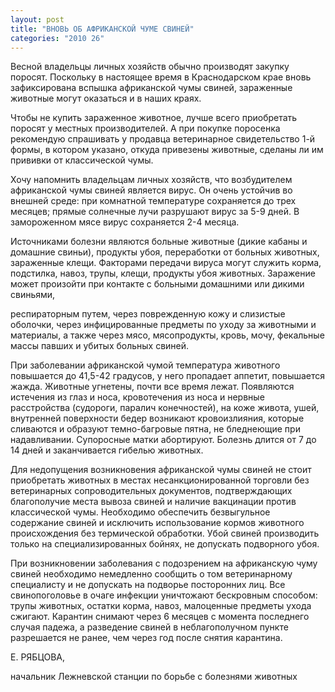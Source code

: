 ```yaml
---
layout: post
title: "ВНОВЬ ОБ АФРИКАНСКОЙ ЧУМЕ СВИНЕЙ"
categories: "2010 26"
---
```


Весной владельцы личных хозяйств обычно производят закупку поросят. Поскольку в настоящее время в Краснодарском крае вновь зафиксирована вспышка африканской чумы свиней, зараженные животные могут оказаться и в наших краях.

Чтобы не купить зараженное животное, лучше всего приобретать поросят у местных производителей. А при покупке поросенка рекомендую спрашивать у продавца ветеринарное свидетельство 1-й формы, в котором указано, откуда привезены животные, сделаны ли им прививки от классической чумы.

Хочу напомнить владельцам личных хозяйств, что возбудителем африканской чумы свиней является вирус. Он очень устойчив во внешней среде: при комнатной температуре сохраняется до трех месяцев; прямые солнечные лучи разрушают вирус за 5-9 дней. В замороженном мясе вирус сохраняется 2-4 месяца.

Источниками болезни являются больные животные (дикие кабаны и домашние свиньи), продукты убоя, переработки от больных животных, зараженные клещи. Факторами передачи вируса могут служить корма, подстилка, навоз, трупы, клещи, продукты убоя животных. Заражение может произойти при контакте с больными домашними или дикими свиньями,

респираторным путем, через поврежденную кожу и слизистые оболочки, через инфицированные предметы по уходу за животными и материалы, а также через мясо, мясопродукты, кровь, мочу, фекальные массы павших и убитых больных свиней.

При заболевании африканской чумой температура животного повышается до 41,5-42 градусов, у него пропадает аппетит, повышается жажда. Животные угнетены, почти все время лежат. Появляются истечения из глаз и носа, кровотечения из носа и нервные расстройства (судороги, паралич конечностей), на коже живота, ушей, внутренней поверхности бедер возникают кровоизлияния, которые сливаются  и образуют темно-багровые пятна, не бледнеющие при надавливании. Супоросные матки абортируют. Болезнь длится от 7 до 14 дней и заканчивается гибелью животных.

Для недопущения возникновения африканской чумы свиней не стоит приобретать животных в местах несанкционированной торговли без ветеринарных сопроводительных документов, подтверждающих благополучие места вывоза свиней и наличие вакцинации против классической чумы. Необходимо обеспечить безвыгульное содержание свиней и исключить использование кормов животного происхождения без термической обработки. Убой свиней производить только на специализированных бойнях, не допускать подворного убоя.

При возникновении заболевания с подозрением на африканскую чуму свиней необходимо немедленно сообщить о том ветеринарному специалисту и не допускать на подворье посторонних лиц. Все свинопоголовье в очаге инфекции уничтожают бескровным способом: трупы животных, остатки корма, навоз, малоценные предметы ухода сжигают. Карантин снимают через 6 месяцев с момента последнего случая падежа, а разведение свиней в неблагополучном пункте разрешается не ранее, чем через год после снятия карантина.

Е. РЯБЦОВА,

начальник Лежневской станции по борьбе с болезнями животных


